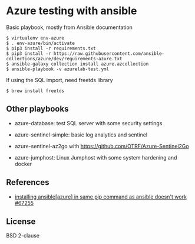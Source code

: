 # Azure testing with ansible

Basic playbook, mostly from Ansible documentation

```
$ virtualenv env-azure
$ . env-azure/bin/activate
$ pip3 install -r requirements.txt
$ pip3 install -r https://raw.githubusercontent.com/ansible-collections/azure/dev/requirements-azure.txt
$ ansible-galaxy collection install azure.azcollection
$ ansible-playbook -v azurelab-test.yml
```

If using the SQL import, need freetds library
```
$ brew install freetds
```

## Other playbooks

* azure-database: test SQL server with some security settings

* azure-sentinel-simple: basic log analytics and sentinel
* azure-sentinel-az2go with https://github.com/OTRF/Azure-Sentinel2Go

* azure-jumphost: Linux Jumphost with some system hardening and docker

## References

* [installing ansible[azure] in same pip command as ansible doesn't work #67255](https://github.com/ansible/ansible/issues/67255#issuecomment-621408450)

## License

BSD 2-clause
